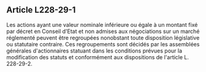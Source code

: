 Article L228-29-1
----
Les actions ayant une valeur nominale inférieure ou égale à un montant fixé par
décret en Conseil d'Etat et non admises aux négociations sur un marché
réglementé peuvent être regroupées nonobstant toute disposition législative ou
statutaire contraire. Ces regroupements sont décidés par les assemblées
générales d'actionnaires statuant dans les conditions prévues pour la
modification des statuts et conformément aux dispositions de l'article L.
228-29-2.
